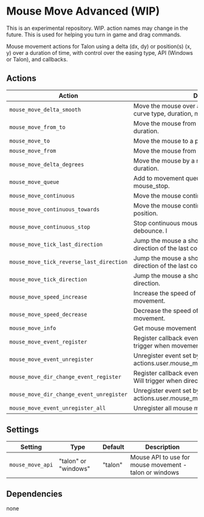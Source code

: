 # Mouse Move Advanced (WIP)

This is an experimental repository. WIP. action names may change in the future. This is used for helping you turn in game and drag commands.

Mouse movement actions for Talon using a delta (dx, dy) or position(s) (x, y) over a duration of time, with control over the easing type, API (Windows or Talon), and callbacks.

## Actions

| **Action** | **Description** |
|------------|-----------------|
| `mouse_move_delta_smooth` | Move the mouse over a delta with control over the curve type, duration, mouse api type, and callback. |
| `mouse_move_from_to` | Move the mouse from one point to another over a duration. |
| `mouse_move_to` | Move the mouse to a point over a duration. |
| `mouse_move_from` | Move the mouse from a point over a duration. |
| `mouse_move_delta_degrees` | Move the mouse by a number of degrees over a duration. |
| `mouse_move_queue` | Add to movement queue, executed after next mouse_stop. |
| `mouse_move_continuous` | Move the mouse continuously given a unit vector. |
| `mouse_move_continuous_towards` | Move the mouse continuously towards an xy screen position. |
| `mouse_move_continuous_stop` | Stop continuous mouse movement with optional debounce. l|
| `mouse_move_tick_last_direction` | Jump the mouse a short distance in the same direction of the last continuous movement. |
| `mouse_move_tick_reverse_last_direction` | Jump the mouse a short distance in the opposite direction of the last continuous movement. |
| `mouse_move_tick_direction` | Jump the mouse a short distance in a specific direction. |
| `mouse_move_speed_increase` | Increase the speed of a current continuous movement.|
| `mouse_move_speed_decrease` | Decrease the speed of a current continuous movement.|
| `mouse_move_info` | Get mouse movement info |
| `mouse_move_event_register` | Register callback event for mouse movement. Will trigger when movement starts or stops. |
| `mouse_move_event_unregister` | Unregister event set by actions.user.mouse_move_event_register. |
| `mouse_move_dir_change_event_register` | Register callback event for mouse_move_dir_change. Will trigger when direction changes. |
| `mouse_move_dir_change_event_unregister` | Unregister event set by actions.user.mouse_move_dir_change_event_register. |
| `mouse_move_event_unregister_all` | Unregister all mouse movement events. |

## Settings
| **Setting** | **Type** | **Default** | **Description** |
|-------------|----------|-------------|-----------------|
| `mouse_move_api` | "talon" or "windows" | "talon" | Mouse API to use for mouse movement - talon or windows |

## Dependencies
none